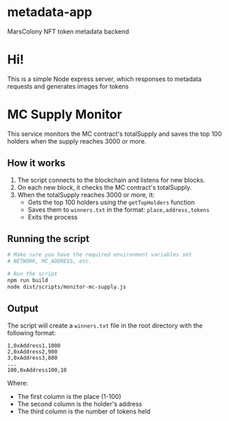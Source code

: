 # metadata-app

MarsColony NFT token metadata backend

# Hi!

This is a simple Node express server, which responses to metadata requests and generates images for tokens

# MC Supply Monitor

This service monitors the MC contract's totalSupply and saves the top 100 holders when the supply reaches 3000 or more.

## How it works

1. The script connects to the blockchain and listens for new blocks.
2. On each new block, it checks the MC contract's totalSupply.
3. When the totalSupply reaches 3000 or more, it:
   - Gets the top 100 holders using the `getTopHolders` function
   - Saves them to `winners.txt` in the format: `place,address,tokens`
   - Exits the process

## Running the script

```bash
# Make sure you have the required environment variables set
# NETWORK, MC_ADDRESS, etc.

# Run the script
npm run build
node dist/scripts/monitor-mc-supply.js
```

## Output

The script will create a `winners.txt` file in the root directory with the following format:

```
1,0xAddress1,1000
2,0xAddress2,900
3,0xAddress3,800
...
100,0xAddress100,10
```

Where:

- The first column is the place (1-100)
- The second column is the holder's address
- The third column is the number of tokens held
